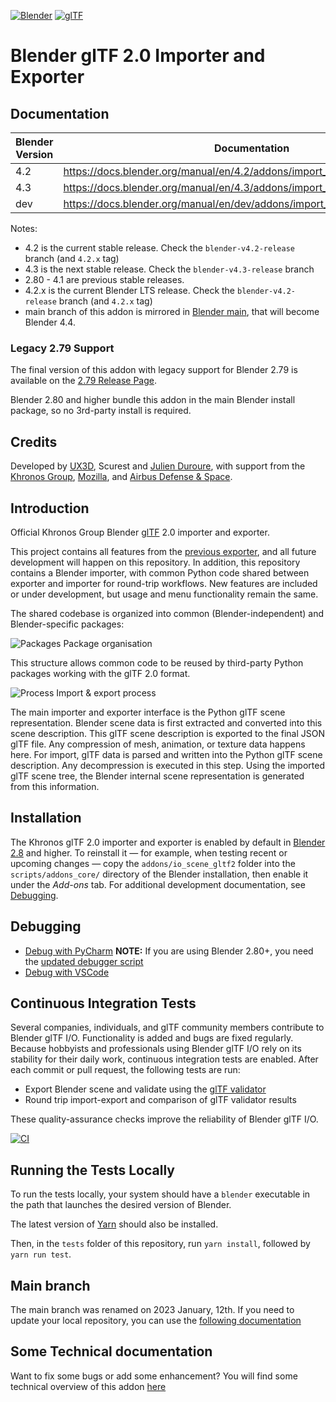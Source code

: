 [![Blender](misc/Blender_logo.png)](http://www.blender.org/) [![glTF](misc/glTF_logo.png)](https://www.khronos.org/gltf/)

Blender glTF 2.0 Importer and Exporter
======================================

Documentation
-------------

| Blender Version | Documentation |
|---------|---------------------|
| 4.2    | https://docs.blender.org/manual/en/4.2/addons/import_export/scene_gltf2.html  |
| 4.3    | https://docs.blender.org/manual/en/4.3/addons/import_export/scene_gltf2.html  |
| dev    | https://docs.blender.org/manual/en/dev/addons/import_export/scene_gltf2.html  |

Notes:
* 4.2 is the current stable release. Check the `blender-v4.2-release` branch (and `4.2.x` tag)
* 4.3 is the next stable release. Check the `blender-v4.3-release` branch
* 2.80 - 4.1 are previous stable releases.
* 4.2.x is the current Blender LTS release. Check the `blender-v4.2-release` branch (and `4.2.x` tag)
* main branch of this addon is mirrored in [Blender main](https://projects.blender.org/blender/blender/src/branch/main/scripts/addons_core/io_scene_gltf2), that will become Blender 4.4.

### Legacy 2.79 Support

The final version of this addon with legacy support for Blender 2.79 is available on the [2.79 Release Page](https://github.com/KhronosGroup/glTF-Blender-IO/releases/tag/2.79).

Blender 2.80 and higher bundle this addon in the main Blender install package, so no 3rd-party install is required.

Credits
-------

Developed by [UX3D](https://www.ux3d.io/), Scurest and [Julien Duroure](http://julienduroure.com/), with support from the [Khronos Group](https://www.khronos.org/), [Mozilla](https://www.mozilla.org/), and [Airbus Defense & Space](https://www.airbus.com/space.html).

Introduction
------------

Official Khronos Group Blender [glTF](https://www.khronos.org/gltf/) 2.0 importer and exporter.

This project contains all features from the [previous exporter](https://github.com/KhronosGroup/glTF-Blender-Exporter), and all future development will happen on this repository. In addition, this repository contains a Blender importer, with common Python code shared between exporter and importer for round-trip workflows. New features are included or under development, but usage and menu functionality remain the same.

The shared codebase is organized into common (Blender-independent) and Blender-specific packages:

![Packages](docs/packages.png)
Package organisation

This structure allows common code to be reused by third-party Python packages working with the glTF 2.0 format.

![Process](docs/io_process.png)
Import & export process

The main importer and exporter interface is the Python glTF scene representation.
Blender scene data is first extracted and converted into this scene description. This glTF scene description is exported to the final JSON glTF file. Any compression of mesh, animation, or texture data happens here.
For import, glTF data is parsed and written into the Python glTF scene description. Any decompression is executed in this step. Using the imported glTF scene tree, the Blender internal scene representation is generated from this information.

Installation
------------

The Khronos glTF 2.0 importer and exporter is enabled by default in [Blender 2.8](https://www.blender.org/2-8/) and higher. To reinstall it — for example, when testing recent or upcoming changes — copy the `addons/io_scene_gltf2` folder into the `scripts/addons_core/` directory of the Blender installation, then enable it under the *Add-ons* tab. For additional development documentation, see [Debugging](DEBUGGING.md).

Debugging
---------

- [Debug with PyCharm](https://code.blender.org/2015/10/debugging-python-code-with-pycharm) **NOTE:** If you are using Blender 2.80+, you need the [updated debugger script](https://github.com/ux3d/random-blender-addons/blob/master/remote_debugger.py)
- [Debug with VSCode](DEBUGGING.md)

Continuous Integration Tests
----------------------------

Several companies, individuals, and glTF community members contribute to Blender glTF I/O. Functionality is added and bugs are fixed regularly. Because hobbyists and professionals using Blender glTF I/O rely on its stability for their daily work, continuous integration tests are enabled. After each commit or pull request, the following tests are run:

-	Export Blender scene and validate using the [glTF validator](https://github.com/KhronosGroup/glTF-Validator/)
-	Round trip import-export and comparison of glTF validator results

These quality-assurance checks improve the reliability of Blender glTF I/O.

[![CI](https://github.com/KhronosGroup/glTF-Blender-IO/workflows/CI/badge.svg?branch=main&event=push)](https://github.com/KhronosGroup/glTF-Blender-IO/actions?query=workflow%3ACI)

Running the Tests Locally
-------------------------

To run the tests locally, your system should have a `blender` executable in the path that launches the desired version of Blender.

The latest version of [Yarn](https://yarnpkg.com/en/) should also be installed.

Then, in the `tests` folder of this repository, run `yarn install`, followed by `yarn run test`.

Main branch
-----------

The main branch was renamed on 2023 January, 12th.
If you need to update your local repository, you can use the [following documentation](https://docs.github.com/en/repositories/configuring-branches-and-merges-in-your-repository/managing-branches-in-your-repository/renaming-a-branch#updating-a-local-clone-after-a-branch-name-changes)


Some Technical documentation
----------------------------

Want to fix some bugs or add some enhancement? You will find some technical overview of this addon [here](Technical.md)
